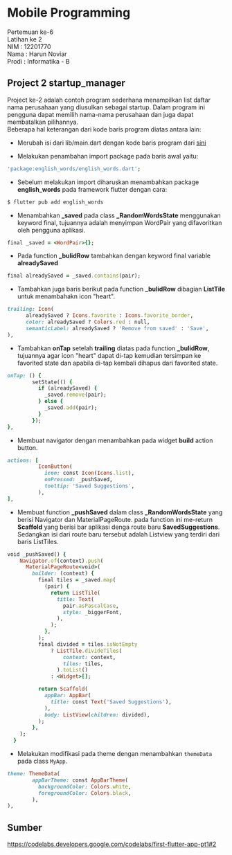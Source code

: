 # Mobile Programming

Pertemuan ke-6 </br>
Latihan ke 2 </br>
NIM : 12201770 </br>
Nama : Harun Noviar </br>
Prodi : Informatika - B

## Project 2 startup_manager

Project ke-2 adalah contoh program sederhana menampilkan list daftar nama perusahaan yang diusulkan sebagai startup. Dalam program ini pengguna dapat memilih nama-nama perusahaan dan juga dapat membatalkan pilihannya. </br>
Beberapa hal keterangan dari kode baris program diatas antara lain:

- Merubah isi dari lib/main.dart dengan kode baris program dari [sini](https://github.com/flutter/codelabs/blob/master/startup_namer/step4_infinite_list/lib/main.dart)

- Melakukan penambahan import package pada baris awal yaitu:

```ruby
'package:english_words/english_words.dart';
```

- Sebelum melakukan import diharuskan menambahkan package <b>english_words</b> pada framework flutter dengan cara:

```ruby
$ flutter pub add english_words
```

- Menambahkan <b>\_saved</b> pada class <b>\_RandomWordsState</b> menggunakan keyword final, tujuannya adalah menyimpan WordPair yang difavoritkan oleh pengguna aplikasi.

```ruby
final _saved = <WordPair>{};
```

- Pada function <b>\_bulidRow</b> tambahkan dengan keyword final variable <b>alreadySaved</b>

```ruby
final alreadySaved = _saved.contains(pair);
```

- Tambahkan juga baris berikut pada function <b>\_bulidRow</b> dibagian <b>ListTile</b> untuk menambahakn icon "heart".

```ruby
trailing: Icon(
      alreadySaved ? Icons.favorite : Icons.favorite_border,
      color: alreadySaved ? Colors.red : null,
      semanticLabel: alreadySaved ? 'Remove from saved' : 'Save',
),
```

- Tambahkan <b>onTap</b> setelah <b>trailing</b> diatas pada function <b>\_bulidRow</b>, tujuannya agar icon "heart" dapat di-tap kemudian tersimpan ke favorited state dan apabila di-tap kembali dihapus dari favorited state.

```ruby
onTap: () {
        setState(() {
          if (alreadySaved) {
            _saved.remove(pair);
          } else {
            _saved.add(pair);
          }
        });
},
```

- Membuat navigator dengan menambahkan pada widget <b>build</b> action button.

```ruby
actions: [
          IconButton(
            icon: const Icon(Icons.list),
            onPressed: _pushSaved,
            tooltip: 'Saved Suggestions',
          ),
],
```

- Membuat function <b>\_pushSaved</b> dalam class <b>\_RandomWordsState</b> yang berisi Navigator dan MaterialPageRoute. pada function ini me-return <b>Scaffold</b> yang berisi bar aplikasi denga route baru <b>SavedSuggestions</b>. Sedangkan isi dari route baru tersebut adalah Listview yang terdiri dari baris ListTiles.

```ruby
void _pushSaved() {
    Navigator.of(context).push(
      MaterialPageRoute<void>(
        builder: (context) {
          final tiles = _saved.map(
            (pair) {
              return ListTile(
                title: Text(
                  pair.asPascalCase,
                  style: _biggerFont,
                ),
              );
            },
          );
          final divided = tiles.isNotEmpty
              ? ListTile.divideTiles(
                  context: context,
                  tiles: tiles,
                ).toList()
              : <Widget>[];

          return Scaffold(
            appBar: AppBar(
              title: const Text('Saved Suggestions'),
            ),
            body: ListView(children: divided),
          );
        },
    );
  }
```

- Melakukan modifikasi pada theme dengan menambahkan `themeData` pada class `MyApp`.

```ruby
theme: ThemeData(
        appBarTheme: const AppBarTheme(
          backgroundColor: Colors.white,
          foregroundColor: Colors.black,
        ),
),
```

## Sumber

https://codelabs.developers.google.com/codelabs/first-flutter-app-pt1#2

